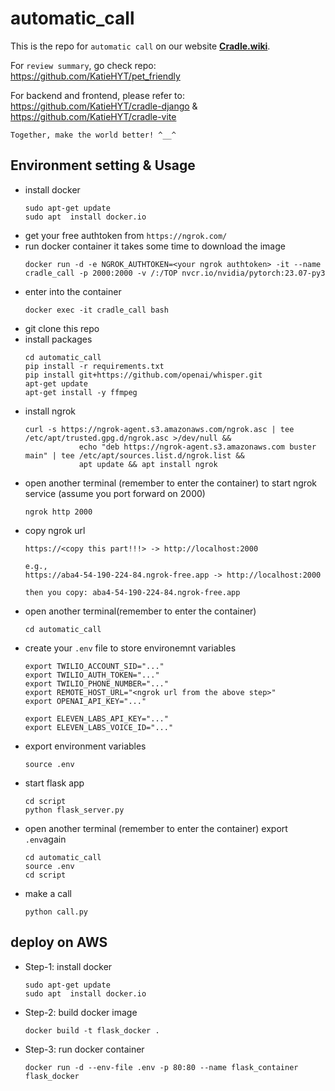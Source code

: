 # automatic_call
This is the repo for `automatic call` on our website [**Cradle.wiki**](http://cradle.wiki/).  

For `review summary`, go check repo: https://github.com/KatieHYT/pet_friendly  

For backend and frontend, please refer to: https://github.com/KatieHYT/cradle-django & https://github.com/KatieHYT/cradle-vite

`Together, make the world better! ^__^ ` 

## Environment setting & Usage
- install docker
  ```
  sudo apt-get update
  sudo apt  install docker.io
  ```
- get your free authtoken from `https://ngrok.com/`
- run docker container
  it takes some time to download the image   
  ```
  docker run -d -e NGROK_AUTHTOKEN=<your ngrok authtoken> -it --name cradle_call -p 2000:2000 -v /:/TOP nvcr.io/nvidia/pytorch:23.07-py3
  ```
- enter into the container
  ```
  docker exec -it cradle_call bash
  ```
- git clone this repo
- install packages
  ```
  cd automatic_call
  pip install -r requirements.txt
  pip install git+https://github.com/openai/whisper.git
  apt-get update
  apt-get install -y ffmpeg
  ```
- install ngrok
  ```
  curl -s https://ngrok-agent.s3.amazonaws.com/ngrok.asc | tee /etc/apt/trusted.gpg.d/ngrok.asc >/dev/null &&
              echo "deb https://ngrok-agent.s3.amazonaws.com buster main" | tee /etc/apt/sources.list.d/ngrok.list &&
              apt update && apt install ngrok   
  ```
- open another terminal (remember to enter the container) to start ngrok service (assume you port forward on 2000)
  ```
  ngrok http 2000
  ```
- copy ngrok url
  ```
  https://<copy this part!!!> -> http://localhost:2000

  e.g., 
  https://aba4-54-190-224-84.ngrok-free.app -> http://localhost:2000

  then you copy: aba4-54-190-224-84.ngrok-free.app
  ```
- open another terminal(remember to enter the container)
  ```
  cd automatic_call
  ```
- create your `.env` file to store environemnt variables
  ```
  export TWILIO_ACCOUNT_SID="..."
  export TWILIO_AUTH_TOKEN="..."
  export TWILIO_PHONE_NUMBER="..."
  export REMOTE_HOST_URL="<ngrok url from the above step>"
  export OPENAI_API_KEY="..."
  
  export ELEVEN_LABS_API_KEY="..."
  export ELEVEN_LABS_VOICE_ID="..."
  ```
- export environment variables
  ```
  source .env
  ```
- start flask app
  ```
  cd script
  python flask_server.py
  ```
- open another terminal (remember to enter the container) export `.env`again
  ```
  cd automatic_call
  source .env
  cd script
  ```
- make a call
  ```
  python call.py
  ```

## deploy on AWS
- Step-1: install docker
  ```
  sudo apt-get update
  sudo apt  install docker.io
  ```
- Step-2: build docker image
  ```
  docker build -t flask_docker .
  ```

- Step-3: run docker container
  ```
  docker run -d --env-file .env -p 80:80 --name flask_container flask_docker
  ```
